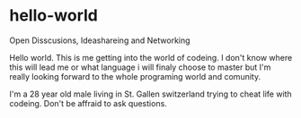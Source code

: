 # hello-world
Open Disscusions, Ideashareing and Networking 

Hello world. This is me getting into the world of codeing. I don't know where this will lead me or what language i will finaly choose to master but I'm really looking forward to the whole programing world and comunity. 

I'm a 28 year old male living in St. Gallen switzerland trying to cheat life with codeing. 
Don't be affraid to ask questions.
